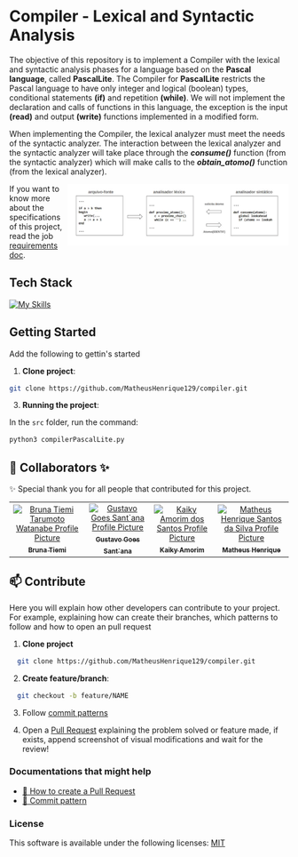 # Compiler - Lexical and Syntactic Analysis

The objective of this repository is to implement a Compiler with the lexical and syntactic analysis phases for a language based on the **Pascal language**, called **PascalLite**. The Compiler for **PascalLite** restricts the Pascal language to have only integer and logical (boolean) types, conditional statements **(if)** and repetition **(while)**. We will not implement the declaration and calls of functions in this language, the exception is the input **(read)** and output **(write)** functions implemented in a modified form.

When implementing the Compiler, the lexical analyzer must meet the needs of the syntactic analyzer. The interaction between the lexical analyzer and the syntactic analyzer will take place through the _**consume()**_ function (from the syntactic analyzer) which will make calls to the _**obtain_atomo()**_ function (from the lexical analyzer).

<img align="right" alt="flow of the project" height="110px" src="./public/assets/preview.png" />

If you want to know more about the specifications of this project, read the job [requirements doc](./docs/requirements-doc.pdf).

## Tech Stack

<!--- # "Verify icons availability here https://github.com/tandpfun/skill-icons" -->

[![My Skills](https://skillicons.dev/icons?i=python)](https://skillicons.dev)

## Getting Started

Add the following to gettin's started

1. **Clone project**:

```bash
git clone https://github.com/MatheusHenrique129/compiler.git
```

3. **Running the project**:

In the `src` folder, run the command:

```py
python3 compilerPascalLite.py
```

## 🤝 Collaborators ✨

✨ Special thank you for all people that contributed for this project.

<table>
  <tbody>
    <tr>
      <td align="center">
        <a href="https://github.com/Lohnii">
          <img src="https://avatars.githubusercontent.com/u/83559358?v=4" width="100%" alt="Bruna Tiemi Tarumoto Watanabe Profile Picture"/><br>
          <sub>
            <b>Bruna Tiemi</b>
          </sub>
        </a>
      </td>
      <td align="center">
        <a href="https://github.com/gustavogoess">
          <img src="https://avatars.githubusercontent.com/u/59123330?v=4" width="100%"alt="Gustavo Goes Sant`ana Profile Picture"/><br>
          <sub>
            <b>Gustavo Goes Sant`ana</b>
          </sub>
        </a>
      </td>
      <td align="center">
        <a href="https://github.com/kiq0509">
          <img src="https://avatars.githubusercontent.com/u/112651586?v=4" width="100%" alt="Kaiky Amorim dos Santos Profile Picture"/><br>
          <sub>
            <b>Kaiky Amorim</b>
          </sub>
        </a>
      </td>
      <td align="center">
        <a href="https://github.com/MatheusHenrique129">
          <img src="https://avatars.githubusercontent.com/u/67923259?s=400&u=4e6fa46b0f1d7daf7ca23fb8c9ab3034e70c0149&v=4" width="100%" alt="Matheus Henrique Santos da Silva Profile Picture"/><br>
          <sub>
            <b>Matheus Henrique</b>
          </sub>
        </a>
      </td>
    </tr>
  </tbody>
</table>

## 📫 Contribute

Here you will explain how other developers can contribute to your project. For example, explaining how can create their branches, which patterns to follow and how to open an pull request

1. **Clone project**

```bash
  git clone https://github.com/MatheusHenrique129/compiler.git
```

2. **Create feature/branch**:

```bash
  git checkout -b feature/NAME
```

3. Follow [commit patterns](<(https://gist.github.com/joshbuchea/6f47e86d2510bce28f8e7f42ae84c716)>)

4. Open a [Pull Request](https://www.atlassian.com/br/git/tutorials/making-a-pull-request) explaining the problem solved or feature made, if exists, append screenshot of visual modifications and wait for the review!

### Documentations that might help

- [📝 How to create a Pull Request](https://www.atlassian.com/br/git/tutorials/making-a-pull-request)
- [💾 Commit pattern](https://gist.github.com/joshbuchea/6f47e86d2510bce28f8e7f42ae84c716)

### License

This software is available under the following licenses: [MIT](https://rem.mit-license.org)
